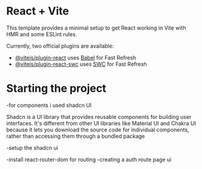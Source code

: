# React + Vite

This template provides a minimal setup to get React working in Vite with HMR and some ESLint rules.

Currently, two official plugins are available:

- [@vitejs/plugin-react](https://github.com/vitejs/vite-plugin-react/blob/main/packages/plugin-react/README.md) uses [Babel](https://babeljs.io/) for Fast Refresh
- [@vitejs/plugin-react-swc](https://github.com/vitejs/vite-plugin-react-swc) uses [SWC](https://swc.rs/) for Fast Refresh


# Starting the project

-for components i used shadcn UI 

Shadcn is a UI library that provides reusable components for building user interfaces. It's different from other UI libraries like Material UI and Chakra UI because it lets you download the source code for individual components, rather than accessing them through a bundled package

-setup the shadcn ui

-install react-router-dom for routing
-creating a auth route page ui
